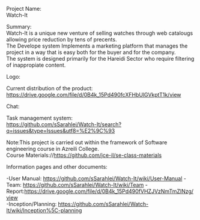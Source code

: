 Project Name:  
Watch-It  

Summary:  
Watch-It is a unique new venture of selling watches through web catalougs allowing price reduction by tens of precents.  
The Develope system Implements a marketing platform that manages the project in a way that is easy both for the buyer and for the company.  
The system is designed primarily for the Hareidi Sector who require filtering of inappropiate content.  

Logo:  

Current distribution of the product:  
https://drive.google.com/file/d/0B4k_15Pd490fcXFHbUlGVkptT1k/view
  
Chat:  

Task management system:  
https://github.com/sSarahlei/Watch-It/search?q=issues&type=Issues&utf8=%E2%9C%93  

Note:This project is carried out within the framework of Software engineering course in Azreili College.  
      Course Materials://https://github.com/jce-il/se-class-materials   

Information pages and other documents:  

-User Manual:  https://github.com/sSarahlei/Watch-It/wiki/User-Manual
-Team:  https://github.com/sSarahlei/Watch-It/wiki/Team
-Report:https://drive.google.com/file/d/0B4k_15Pd490fVHZJVzNmTmZINzg/view  
-Inception/Planning: https://github.com/sSarahlei/Watch-It/wiki/Inception%5C-planning  






